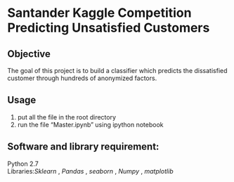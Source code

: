 # Santander Kaggle Competition Predicting Unsatisfied Customers

## Objective
The goal of this project is to build a classifier which predicts the dissatisfied customer through hundreds of anonymized factors.

## Usage 
1. put all the file in the root directory 
2. run the file “Master.ipynb” using ipython notebook

## Software and library requirement:
Python 2.7    
Libraries:_Sklearn_ , _Pandas_ , _seaborn_ , _Numpy_ , _matplotlib_
